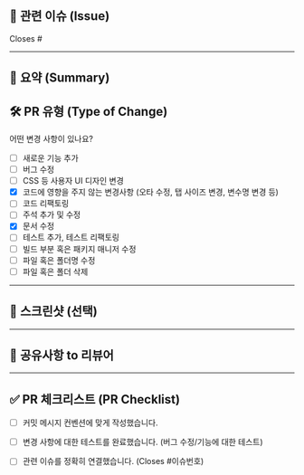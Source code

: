 ## 📌 관련 이슈 (Issue)

<!--
PR이 어떤 이슈를 해결하는지 명시해주세요.
필수: Closes/Fixes/Resolves 키워드를 사용하여 자동으로 이슈를 닫을 수 있게 작성하세요.
예시: Closes #3, Fixes #5
-->

Closes #

---

## 📝 요약 (Summary)

<!--
변경 사항 및 관련 이슈에 대해 간단하게 작성해주세요.
"어떻게"보다는 "무엇을", "왜" 수정했는지를 중심으로 작성하면 좋아요.
-->

## 🛠️ PR 유형 (Type of Change)

어떤 변경 사항이 있나요?

- [ ] 새로운 기능 추가
- [ ] 버그 수정
- [ ] CSS 등 사용자 UI 디자인 변경
- [x] 코드에 영향을 주지 않는 변경사항 (오타 수정, 탭 사이즈 변경, 변수명 변경 등)
- [ ] 코드 리팩토링
- [ ] 주석 추가 및 수정
- [x] 문서 수정
- [ ] 테스트 추가, 테스트 리팩토링
- [ ] 빌드 부분 혹은 패키지 매니저 수정
- [ ] 파일 혹은 폴더명 수정
- [ ] 파일 혹은 폴더 삭제

---

## 📸 스크린샷 (선택)

<!--
UI 변경이 있을 경우, 변경된 화면을 캡처해서 첨부해 주세요.
-->

---

## 💬 공유사항 to 리뷰어

<!--
리뷰어가 중점적으로 봐줬으면 하는 부분이나 논의할 사항을 자유롭게 작성해주세요.
예시: "메서드 네이밍이 적절한지 봐주세요", "이 부분 로직을 개선할 방법이 있을까요?" 등
-->

---

## ✅ PR 체크리스트 (PR Checklist)

- [ ] 커밋 메시지 컨벤션에 맞게 작성했습니다.
- [ ] 변경 사항에 대한 테스트를 완료했습니다. (버그 수정/기능에 대한 테스트)
- [ ] 관련 이슈를 정확히 연결했습니다. (Closes #이슈번호)

